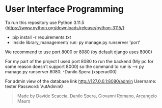 # User Interface Programming
To run this repository use Python 3.11.5 (https://www.python.org/downloads/release/python-3115/):  
- pip install -r requirements.txt  
- Inside library_management/ run: py manage.py runserver 'port' 

We recommend to use port 8000 or 8080 (by default django uses 8000)

For my part of the project I used port 8080 to run the backend (My pc for some reason doesn't support 8000) so the command to run is --> py manage.py runserver 8080. 
-Danilo Spera (xsperad00)

For admin view of the database link http://127.0.0.1:8080/admin
Username: tester
Password: VutAdmin0

> Made by Davide Scaccia, Danilo Spera, Giovanni Romano, Arcangelo Mauro
